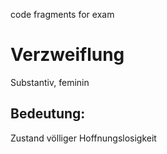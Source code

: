 code fragments for exam

# Verzweiflung
Substantiv, feminin
## Bedeutung:   
Zustand völliger Hoffnungslosigkeit
